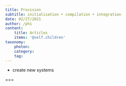 ```yaml
---
title: Provision
subtitle: initialization • compilation • integration
date: 02/27/2021
author: /phi
content:
    title: Articles
    items: '@self.children'
taxonomy:
    photon:
    category: 
    tag: 
---
```


- create new systems

===


